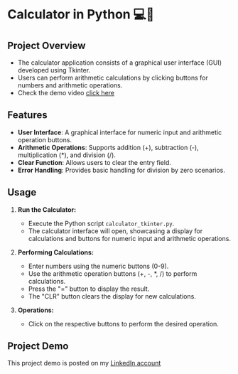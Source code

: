 # Calculator in Python 💻🔢 


## Project Overview

* The calculator application consists of a graphical user interface (GUI) developed using Tkinter.
* Users can perform arithmetic calculations by clicking buttons for numbers and arithmetic operations.
* Check the demo video [click here](https://www.linkedin.com/feed/update/urn:li:activity:7136362909349138432/)

## Features

- **User Interface**: A graphical interface for numeric input and arithmetic operation buttons.
- **Arithmetic Operations**: Supports addition (+), subtraction (-), multiplication (*), and division (/).
- **Clear Function**: Allows users to clear the entry field.
- **Error Handling**: Provides basic handling for division by zero scenarios.


## Usage

1. **Run the Calculator:**
   - Execute the Python script `calculator_tkinter.py`.
   - The calculator interface will open, showcasing a display for calculations and buttons for numeric input and arithmetic operations.

2. **Performing Calculations:**
   - Enter numbers using the numeric buttons (0-9).
   - Use the arithmetic operation buttons (+, -, *, /) to perform calculations.
   - Press the "=" button to display the result.
   - The "CLR" button clears the display for new calculations.

3. **Operations:**
   - Click on the respective buttons to perform the desired operation.

## Project Demo
 
This project demo is posted on my [LinkedIn account](https://www.linkedin.com/feed/update/urn:li:activity:7136362909349138432/)
